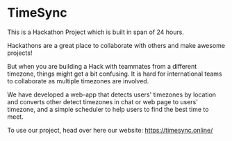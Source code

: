 # TimeSync
This is a Hackathon Project which is built in span of 24 hours.

Hackathons are a great place to collaborate with others and make awesome projects!

But when you are building a Hack with teammates from a different timezone, things might get a bit confusing. It is hard for international teams to collaborate as multiple timezones are involved.

We have developed a web-app that detects users' timezones by location and converts other detect timezones in chat or web page to users' timezone, and a simple scheduler to help users to find the best time to meet.

To use our project, head over here our website:  https://timesync.online/
